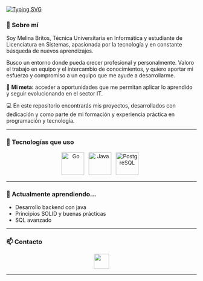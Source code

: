 [![Typing SVG](https://readme-typing-svg.demolab.com/?lines=✨+Hola!,+Bienvenido+a+mi+repo+👩‍💻&color=FF00FF)](https://git.io/typing-svg)

### 💼 Sobre mí

Soy Melina Britos, Técnica Universitaria en Informática y estudiante de Licenciatura en Sistemas, apasionada por la tecnología y en constante búsqueda de nuevos aprendizajes.

Busco un entorno donde pueda crecer profesional y personalmente. 
Valoro el trabajo en equipo y el intercambio de conocimientos, y quiero aportar mi esfuerzo y compromiso a un equipo que me ayude a desarrollarme.

🎯 **Mi meta:** acceder a oportunidades que me permitan aplicar lo aprendido y seguir evolucionando en el sector IT.

💻 En este repositorio encontrarás mis proyectos, desarrollados con dedicación y como parte de mi formación y experiencia práctica en programación y tecnología.

---

### 🚀 Tecnologías que uso

<p align="center">
  <img src="https://cdn.jsdelivr.net/gh/devicons/devicon/icons/go/go-original.svg" width="60" alt="Go" title="Go" />
  &nbsp;
  <img src="https://cdn.jsdelivr.net/gh/devicons/devicon/icons/java/java-original.svg" width="60" alt="Java" title="Java" />
  &nbsp;
  <img src="https://cdn.jsdelivr.net/gh/devicons/devicon/icons/postgresql/postgresql-original.svg" width="60" alt="PostgreSQL" title="PostgreSQL" />
  &nbsp;
</p>

---

### 🌱 Actualmente aprendiendo...

- Desarrollo backend con java 
- Principios SOLID y buenas prácticas
- SQL avanzado

---

### 📫 Contacto

<p align="center">
  <a href="https://www.linkedin.com/in/melina-britos-973142281/" target="_blank" aria-label="LinkedIn" style="text-decoration:none">
    <img src="https://cdn.jsdelivr.net/gh/devicons/devicon/icons/linkedin/linkedin-original.svg" width="40" alt="" />
  </a>
</p>


---


